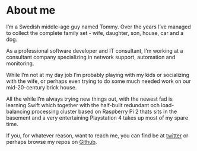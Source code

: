 # About me

I’m a Swedish middle-age guy named Tommy. Over the years I’ve managed to collect the complete family set - wife, daughter, son, house, car and a dog.

As a professional software developer and IT consultant, I’m working at a consultant company specializing in network support, automation and monitoring.

While I’m not at my day job I’m probably playing with my kids or socializing with the wife, or perhaps even trying to do some much needed work on our mid-20-century brick house.

All the while I’m always trying new things out, with the newest fad is learning Swift which together with the half-built redundant och load-balancing processing cluster based on Raspberry Pi 2 thats sits in the basement and a very entertaining Playstation 4 takes up most of my spare time.

If you, for whatever reason, want to reach me, you can find be at [twitter](https://twitter.com/d3m0m) or perhaps browse my repos on [Github](https://github.com/demom).
